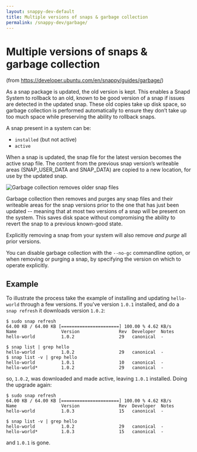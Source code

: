 ```yaml
---
layout: snappy-dev-default
title: Multiple versions of snaps & garbage collection
permalink: /snappy-dev/garbage/
---
```

# Multiple versions of snaps & garbage collection

(from https://developer.ubuntu.com/en/snappy/guides/garbage/) 

As a snap package is updated, the old version is kept. This enables a Snapd System to rollback to an old, known to be good version of a snap if issues are detected in the updated snap. These old copies take up disk space, so garbage collection is performed automatically to ensure they don’t take up too much space while preserving the ability to rollback snaps.

A snap present in a system can be:

 - `installed` (but not active)
 - `active`

When a snap is updated, the snap file for the latest version becomes the active snap file. The content from the previous snap version’s writeable areas (SNAP_USER_DATA and SNAP_DATA) are copied to a new location, for use by the updated snap.

![Garbage collection removes older snap files ](/docs-demo/media/snappy-dev/garbage_collection.png)

Garbage collection then removes and purges any snap files and their writeable areas for the snap versions prior to the one that has just been updated -- meaning that at most two versions of a snap will be present on the system. This saves disk space without compromising the ability to revert the snap to a previous known-good state.

Explicitly removing a snap from your system will also remove *and purge* all prior versions.

You can disable garbage collection with the `--no-gc` commandline option, or when removing or purging a snap, by specifying the version on which to operate explicitly.

## Example

To illustrate the process take the example of installing and updating `hello-world` through a few versions. If you've version `1.0.1` installed, and do a `snap refresh` it downloads version `1.0.2`:

    $ sudo snap refresh
    64.00 KB / 64.00 KB [======================] 100.00 % 4.62 KB/s    
    Name                 Version               Rev  Developer  Notes
    hello-world          1.0.2                 29   canonical  -
    
    $ snap list | grep hello
    hello-world          1.0.2                 29   canonical  -
    $ snap list -v | grep hello
    hello-world          1.0.1                 10   canonical  -
    hello-world*         1.0.2                 29   canonical  -

so, `1.0.2`, was downloaded and made active, leaving `1.0.1` installed. Doing the upgrade again:

    $ sudo snap refresh
    64.00 KB / 64.00 KB [======================] 100.00 % 4.62 KB/s
    Name                 Version               Rev  Developer  Notes
    hello-world          1.0.3                 15   canonical  -

    $ snap list -v | grep hello
    hello-world          1.0.2                 29   canonical  -
    hello-world*         1.0.3                 15   canonical  -

and `1.0.1` is gone.